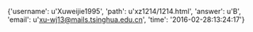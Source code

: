 {'username': u'Xuweijie1995', 'path': u'xz1214/1214.html', 'answer': u'B', 'email': u'xu-wj13@mails.tsinghua.edu.cn', 'time': '2016-02-28:13:24:17'}
